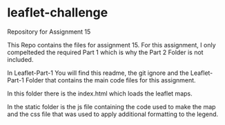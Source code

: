 # leaflet-challenge
Repository for Assignment 15

This Repo contains the files for assignment 15. For this assignment, I only compelteded the required Part 1 which is why the Part 2 Folder is not included. 

In Leaflet-Part-1 You will find this readme, the git ignore and the Leaflet-Part-1 Folder that contains the main code files for this assignment. 

In this folder there is the index.html which loads the leaflet maps. 

In the static folder is the js file containing the code used to make the map and the css file that was used to apply additional formatting to the legend. 
